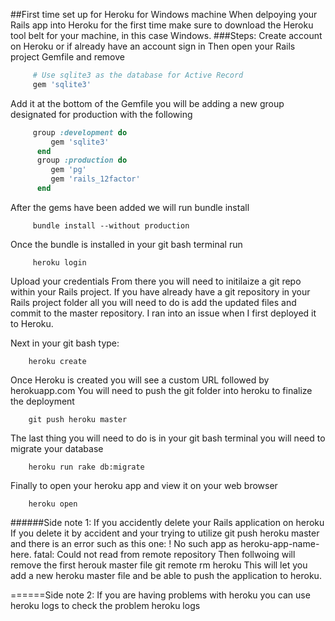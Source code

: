 ##First time set up for Heroku for Windows machine
When delpoying your Rails app into Heroku for the first time make sure to download the Heroku tool belt for your machine, in this case Windows. 
###Steps:
Create account on Heroku or if already have an account sign in
Then open your Rails project Gemfile and remove
```ruby
     # Use sqlite3 as the database for Active Record
     gem 'sqlite3'
```
     
Add it at the bottom of the Gemfile you will be adding a new group designated for production with the following
```ruby
     group :development do
         gem 'sqlite3'
      end
      group :production do
         gem 'pg'
         gem 'rails_12factor'
      end
```
    
After the gems have been added we will run bundle install
```
     bundle install --without production
```
Once the bundle is installed in your git bash terminal run
```
     heroku login
```
Upload your credentials
From there you will need to initilaize a git repo within your Rails project. If you have already have a git repository in your Rails project folder all you will need to do is add the updated files and commit to the master repository. I ran into an issue when I first deployed it to Heroku. 

Next in your git bash type:
```
    heroku create
```

Once Heroku is created you will see a custom URL followed by herokuapp.com
You will need to push the git folder into heroku to finalize the deployment
```
    git push heroku master
```
The last thing you will need to do is in your git bash terminal you will need to migrate your database
```
    heroku run rake db:migrate
```
Finally to open your heroku app and view it on your web browser
```
    heroku open
```
######Side note 1: If you accidently delete your Rails application on heroku
If you delete it by accident and your trying to utilize git push heroku master and there is an error such as this one:
       ! No such app as heroku-app-name-here.
       fatal: Could not read from remote repository
Then follwoing will remove the first herouk master file 
     git remote rm heroku
This will let you add a new heroku master file and be able to push the application to heroku.   

======Side note 2: If you are having problems with heroku you can use heroku logs to check the problem
      heroku logs

